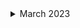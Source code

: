 <details>
<summary>March 2023</summary>

1. [How To Make Voxel Art With Free Tools (A Beginner's Guide) (#Shorts)](https://youtube.com/shorts/GaK2gH8NGcc?feature=share)
1. [How to Export From MagicaVoxel - Voxel Art Tutorial](https://youtu.be/65epc88TBRg)
1. []()
1. []()
1. []()
1. []()
1. []()
1. []()

</details>

